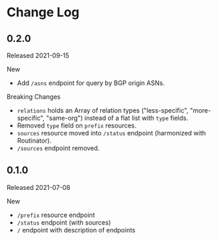 # Change Log

## 0.2.0

Released 2021-09-15

New

* Add `/asns` endpoint for query by BGP origin ASNs.

Breaking Changes

* `relations` holds an Array of relation types ("less-specific", "more-specific", "same-org") instead
  of a flat list with `type` fields.
* Removed `type` field on `prefix` resources.
* `sources` resource moved into `/status` endpoint (harmonized with Routinator).
* `/sources` endpoint removed.

## 0.1.0

Released 2021-07-08

New

* `/prefix` resource endpoint
* `/status` endpoint (with sources)
* `/` endpoint with description of endpoints